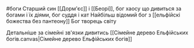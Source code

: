 #боги 
Старший син [[Дорм'єс]] і [[Беорі]], бог хаосу що дивиться за богами і їх діями, бог суддя і кат
Найбільш відомий бог з [[ельфійскі божества без пантеону]]
Бог творець світу

Детальніше за сімейні зв'язки дивитись [[Сімейне дерево Ельфійських богів.canvas|Сімейне дерево Ельфійських богів]]